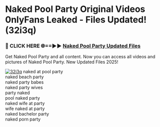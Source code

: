# Naked Pool Party Original Videos 0nlyFans Leaked - Files Updated! (32i3q)

<h3>🔴 CLICK HERE 🌐==►► <a href="https://tinyurl.com/up5wt9bj" rel="nofollow">Naked Pool Party Updated Files</a></h3>

Get Naked Pool Party and all content. Now you can access all videos and pictures of Naked Pool Party. New Updated Files 2025!

[![32i3q](https://i.imgur.com/ABiUzMV.gif)](https://tinyurl.com/up5wt9bj)
naked at pool party<br>
naked beach party<br>
naked party babes<br>
naked party wives<br>
party naked<br>
pool naked party<br>
naked wife at party<br>
wife naked at party<br>
naked bachelor party<br>
naked porn party